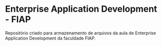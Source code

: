 # Enterprise Application Development - FIAP

Repositório criado para armazenamento de arquivos da aula de Enterprise Application Development da faculdade FIAP.